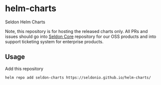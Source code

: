 # helm-charts
Seldon Helm Charts

Note, this repository is for hosting the released charts only. 
All PRs and issues should go into [Seldon Core](https://github.com/SeldonIO/seldon-core) repository for our OSS products and into support ticketing system for enterprise products.

## Usage 

Add this repository

```bash
helm repo add seldon-charts https://seldonio.github.io/helm-charts/
```        


